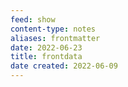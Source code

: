 ```yaml
---
feed: show
content-type: notes
aliases: frontmatter
date: 2022-06-23
title: frontdata
date created: 2022-06-09
---
```

